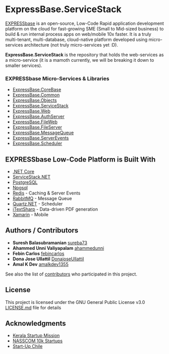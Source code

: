 # ExpressBase.ServiceStack

[EXPRESSbase](https://expressbase.com) is an open-source, Low-Code Rapid application development platform on the cloud for fast-growing SME (Small to Mid-sized business) to build & run internal process apps on web/mobile 10x faster. It is a truly multi-tenant, multi-database, cloud-native platform developed using micro-services architecture (not truly micro-services yet :D).

**ExpressBase.ServiceStack** is the repository that holds the web-services as a micro-service (it is a mamoth currently, we will be breaking it down to smaller services).

### EXPRESSbase Micro-Services & Libraries

* [ExpressBase.CoreBase](https://github.com/ExpressBaseSystems/ExpressBase.CoreBase)
* [ExpressBase.Common](https://github.com/ExpressBaseSystems/ExpressBase.Common)
* [ExpressBase.Objects](https://github.com/ExpressBaseSystems/ExpressBase.Objects)
* [ExpressBase.ServiceStack](https://github.com/ExpressBaseSystems/ExpressBase.ServiceStack)
* [ExpressBase.Web](https://github.com/ExpressBaseSystems/ExpressBase.Web)
* [ExpressBase.AuthServer](https://github.com/ExpressBaseSystems/ExpressBase.AuthServer)
* [ExpressBase.FileWeb](https://github.com/ExpressBaseSystems/ExpressBase.FileWeb)
* [ExpressBase.FileServer](https://github.com/ExpressBaseSystems/ExpressBase.FileServer)
* [ExpressBase.MessageQueue](https://github.com/ExpressBaseSystems/ExpressBase.MessageQueue)
* [ExpressBase.ServerEvents](https://github.com/ExpressBaseSystems/ExpressBase.ServerEvents)
* [ExpressBase.Scheduler](https://github.com/ExpressBaseSystems/ExpressBase.Scheduler)

## EXPRESSbase Low-Code Platform is Built With

* [.NET Core](https://dotnet.microsoft.com/en-us/download/dotnet)
* [ServiceStack.NET](https://servicestack.net/)
* [PostgreSQL](https://www.postgresql.org/)
* [Npgsql](https://www.npgsql.org/)
* [Redis](https://redis.io/) - Caching & Server Events
* [RabbitMQ](https://www.rabbitmq.com/) - Message Queue
* [Quartz.NET](https://www.quartz-scheduler.net/) - Scheduler
* [iTextSharp](https://github.com/itext/itextsharp) - Data-driven PDF generation
* [Xamarin](https://dotnet.microsoft.com/en-us/apps/xamarin) - Mobile

## Authors / Contributors

* **Suresh Balasubramanian** [sureba73](https://github.com/sureba73)
* **Ahammed Unni Valiyapalam** [ahammedunni](https://github.com/ahammedunni)
* **Febin Carlos** [febincarlos](https://github.com/febincarlos)
* **Dona Jose Ullattil** [DonajoseUllattil](https://github.com/DonajoseUllattil)
* **Amal K Dev** [amalkdev1355](https://github.com/amalkdev1355)

See also the list of [contributors](https://github.com/ExpressBaseSystems/ExpressBase.Web/graphs/contributors) who participated in this project.

## License

This project is licensed under the GNU General Public License v3.0  [LICENSE.md](LICENSE.md) file for details

## Acknowledgments

* [Kerala Startup Mission](https://startupmission.kerala.gov.in/)
* [NASSCOM 10k Startups](http://10000startups.com/)
* [Start-Up Chile](https://startupchile.org/en/)
